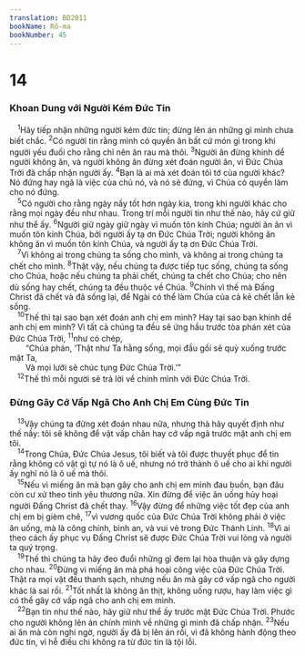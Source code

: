 ```yaml
---
translation: BD2011
bookName: Rô-ma 
bookNumber: 45
---
```


<div class="title"><h1>14</h1><h3>Khoan Dung với Người Kém Ðức Tin</h3></div>
<span class="verse ro_14_1"> <sup>1</sup>Hãy tiếp nhận những người kém đức tin; đừng lên án những gì mình chưa biết chắc. </span>
<span class="verse ro_14_2"><sup>2</sup>Có người tin rằng mình có quyền ăn bất cứ món gì trong khi người yếu đuối cho rằng chỉ nên ăn rau mà thôi. </span>
<span class="verse ro_14_3"><sup>3</sup>Người ăn đừng khinh dể người không ăn, và người không ăn đừng xét đoán người ăn, vì Ðức Chúa Trời đã chấp nhận người ấy. </span>
<span class="verse ro_14_4"><sup>4</sup>Bạn là ai mà xét đoán tôi tớ của người khác? Nó đứng hay ngã là việc của chủ nó, và nó sẽ đứng, vì Chúa có quyền làm cho nó đứng.<br/></span>
<span class="verse ro_14_5"> <sup>5</sup>Có người cho rằng ngày nầy tốt hơn ngày kia, trong khi người khác cho rằng mọi ngày đều như nhau. Trong trí mỗi người tin như thế nào, hãy cứ giữ như thể ấy. </span>
<span class="verse ro_14_6"><sup>6</sup>Người giữ ngày giữ ngày vì muốn tôn kính Chúa; người ăn ăn vì muốn tôn kính Chúa, bởi người ấy tạ ơn Ðức Chúa Trời; người không ăn không ăn vì muốn tôn kính Chúa, và người ấy tạ ơn Ðức Chúa Trời.<br/></span>
<span class="verse ro_14_7"> <sup>7</sup>Vì không ai trong chúng ta sống cho mình, và không ai trong chúng ta chết cho mình. </span>
<span class="verse ro_14_8"><sup>8</sup>Thật vậy, nếu chúng ta được tiếp tục sống, chúng ta sống cho Chúa, hoặc nếu chúng ta phải chết, chúng ta chết cho Chúa; cho nên dù sống hay chết, chúng ta đều thuộc về Chúa. </span>
<span class="verse ro_14_9"><sup>9</sup>Chính vì thế mà Ðấng Christ đã chết và đã sống lại, để Ngài có thể làm Chúa của cả kẻ chết lẫn kẻ sống.<br/></span>
<span class="verse ro_14_10"> <sup>10</sup>Thế thì tại sao bạn xét đoán anh chị em mình? Hay tại sao bạn khinh dể anh chị em mình? Vì tất cả chúng ta đều sẽ ứng hầu trước tòa phán xét của Ðức Chúa Trời, </span>
<span class="verse ro_14_11"><sup>11</sup>như có chép,<br/>  “Chúa phán, ‘Thật như Ta hằng sống, mọi đầu gối sẽ quỳ xuống trước mặt Ta, <br/>  Và mọi lưỡi sẽ chúc tụng Ðức Chúa Trời.’”<br/></span>
<span class="verse ro_14_12"> <sup>12</sup>Thế thì mỗi người sẽ trả lời về chính mình với Ðức Chúa Trời.<br/></span>
<div class="title"><h3>Ðừng Gây Cớ Vấp Ngã Cho Anh Chị Em Cùng Ðức Tin</h3></div>
<span class="verse ro_14_13"> <sup>13</sup>Vậy chúng ta đừng xét đoán nhau nữa, nhưng thà hãy quyết định như thế nầy: tôi sẽ không để vật vấp chân hay cớ vấp ngã trước mặt anh chị em tôi.<br/></span>
<span class="verse ro_14_14"> <sup>14</sup>Trong Chúa, Ðức Chúa Jesus, tôi biết và tôi được thuyết phục để tin rằng không có vật gì tự nó là ô uế, nhưng nó trở thành ô uế cho ai khi người ấy nghĩ nó là ô uế mà thôi.<br/></span>
<span class="verse ro_14_15"> <sup>15</sup>Nếu vì miếng ăn mà bạn gây cho anh chị em mình đau buồn, bạn đâu còn cư xử theo tình yêu thương nữa. Xin đừng để việc ăn uống hủy hoại người Ðấng Christ đã chết thay. </span>
<span class="verse ro_14_16"><sup>16</sup>Vậy đừng để những việc tốt đẹp của anh chị em bị gièm chê, </span>
<span class="verse ro_14_17"><sup>17</sup>vì vương quốc của Ðức Chúa Trời không phải ở việc ăn uống, mà là công chính, bình an, và vui vẻ trong Ðức Thánh Linh. </span>
<span class="verse ro_14_18"><sup>18</sup>Vì ai theo cách ấy phục vụ Ðấng Christ sẽ được Ðức Chúa Trời vui lòng và người ta quý trọng.<br/></span>
<span class="verse ro_14_19"> <sup>19</sup>Thế thì chúng ta hãy đeo đuổi những gì đem lại hòa thuận và gây dựng cho nhau. </span>
<span class="verse ro_14_20"><sup>20</sup>Ðừng vì miếng ăn mà phá hoại công việc của Ðức Chúa Trời. Thật ra mọi vật đều thanh sạch, nhưng nếu ăn mà gây cớ vấp ngã cho người khác là sai rồi. </span>
<span class="verse ro_14_21"><sup>21</sup>Tốt nhất là không ăn thịt, không uống rượu, hay làm việc gì có thể gây cớ vấp ngã cho anh chị em mình.<br/></span>
<span class="verse ro_14_22"> <sup>22</sup>Bạn tin như thế nào, hãy giữ như thể ấy trước mặt Ðức Chúa Trời. Phước cho người không lên án chính mình về những gì mình đã chấp nhận. </span>
<span class="verse ro_14_23"><sup>23</sup>Nếu ai ăn mà còn nghi ngờ, người ấy đã bị lên án rồi, vì đã không hành động theo đức tin, vì hễ điều chi không ra từ đức tin là tội lỗi.<br/></span>
